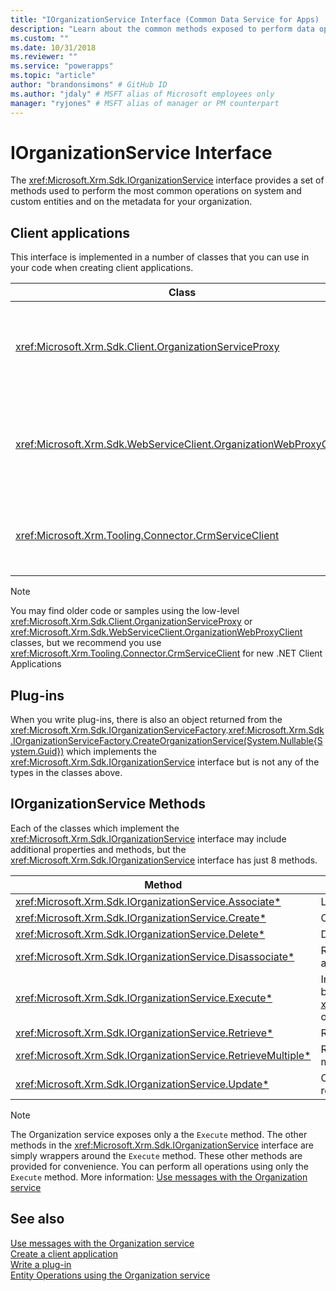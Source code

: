 ```yaml
---
title: "IOrganizationService Interface (Common Data Service for Apps) | Microsoft Docs" # Intent and product brand in a unique string of 43-59 chars including spaces
description: "Learn about the common methods exposed to perform data operations with CDS for Apps." # 115-145 characters including spaces. This abstract displays in the search result.
ms.custom: ""
ms.date: 10/31/2018
ms.reviewer: ""
ms.service: "powerapps"
ms.topic: "article"
author: "brandonsimons" # GitHub ID
ms.author: "jdaly" # MSFT alias of Microsoft employees only
manager: "ryjones" # MSFT alias of manager or PM counterpart
---
```

# IOrganizationService Interface

The <xref:Microsoft.Xrm.Sdk.IOrganizationService> interface provides a set of methods used to perform the most common operations on system and custom entities and on the metadata for your organization.

## Client applications

This interface is implemented in a number of classes that you can use in your code when creating client applications.

|Class|Description|
|--|--|
|<xref:Microsoft.Xrm.Sdk.Client.OrganizationServiceProxy>|This is the original low-level class which is used by WCF and the SOAP endpoint |
|<xref:Microsoft.Xrm.Sdk.WebServiceClient.OrganizationWebProxyClient>|This low-level class was created to enable OAuth authentication to the SOAP endpoint|
|<xref:Microsoft.Xrm.Tooling.Connector.CrmServiceClient>|This is the class you should use when creating .NET client applications. |

> [!NOTE]
> You may find older code or samples using the low-level <xref:Microsoft.Xrm.Sdk.Client.OrganizationServiceProxy> or <xref:Microsoft.Xrm.Sdk.WebServiceClient.OrganizationWebProxyClient> classes, but we recommend you use <xref:Microsoft.Xrm.Tooling.Connector.CrmServiceClient> for new .NET Client Applications

## Plug-ins

When you write plug-ins, there is also an object returned from the <xref:Microsoft.Xrm.Sdk.IOrganizationServiceFactory>.<xref:Microsoft.Xrm.Sdk.IOrganizationServiceFactory.CreateOrganizationService(System.Nullable{System.Guid})> which implements the <xref:Microsoft.Xrm.Sdk.IOrganizationService> interface but is not any of the types in the classes above.

## IOrganizationService Methods

Each of the classes which implement the <xref:Microsoft.Xrm.Sdk.IOrganizationService> interface may include additional properties and methods, but the <xref:Microsoft.Xrm.Sdk.IOrganizationService> interface has just 8 methods.


|Method  |Description  |
|---------|---------|
|<xref:Microsoft.Xrm.Sdk.IOrganizationService.Associate*>|Link two entities using an entity relationship|
|<xref:Microsoft.Xrm.Sdk.IOrganizationService.Create*>|Create an entity record.|
|<xref:Microsoft.Xrm.Sdk.IOrganizationService.Delete*>|Delete an entity record|
|<xref:Microsoft.Xrm.Sdk.IOrganizationService.Disassociate*>|Remove the link between two entities using an entity relationship|
|<xref:Microsoft.Xrm.Sdk.IOrganizationService.Execute*>|Invoke an operation defined as a message by passing an instance of an <xref:Microsoft.Xrm.Sdk.OrganizationRequest> or a class derived from it.|
|<xref:Microsoft.Xrm.Sdk.IOrganizationService.Retrieve*>|Retrieve an instance of an entity record.|
|<xref:Microsoft.Xrm.Sdk.IOrganizationService.RetrieveMultiple*>|Retrieve a collection of entity records that match the criteria set in a query.|
|<xref:Microsoft.Xrm.Sdk.IOrganizationService.Update*>|Change the attribute values of an entity record.|

> [!NOTE]
> The Organization service exposes only a the `Execute` method. The other methods in the <xref:Microsoft.Xrm.Sdk.IOrganizationService> interface are simply wrappers around the `Execute` method. These other methods are provided for convenience. You can perform all operations using only the `Execute` method. More information: [Use messages with the Organization service](use-messages.md)

## See also

[Use messages with the Organization service](use-messages.md)<br />
[Create a client application](create-client-app.md)<br />
[Write a plug-in](../write-plug-in.md)<br />
[Entity Operations using the Organization service](entity-operations.md)